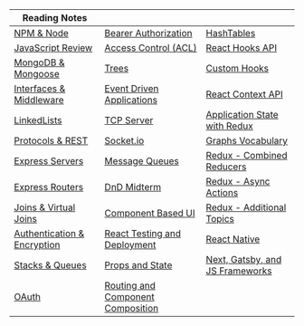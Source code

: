 | Reading Notes                                                                               |                                                                                                   |                                                                                                 |
| ------------------------------------------------------------------------------------------- | ------------------------------------------------------------------------------------------------- | ----------------------------------------------------------------------------------------------- |
| [NPM & Node](https://JoelMWatson.github.io/reading-notes/class-01-reading)                  | [Bearer Authorization](https://JoelMWatson.github.io/reading-notes/class-13-reading)              | [HashTables](https://JoelMWatson.github.io/reading-notes/class-25-reading)                      |
| [JavaScript Review](https://JoelMWatson.github.io/reading-notes/class-02-reading)           | [Access Control (ACL)](https://JoelMWatson.github.io/reading-notes/class-14-reading)              | [React Hooks API](https://JoelMWatson.github.io/reading-notes/class-26-reading)                 |
| [MongoDB & Mongoose](https://JoelMWatson.github.io/reading-notes/class-03-reading)          | [Trees](https://JoelMWatson.github.io/reading-notes/class-15-reading)                             | [Custom Hooks](https://JoelMWatson.github.io/reading-notes/class-27-reading)                    |
| [Interfaces & Middleware](https://JoelMWatson.github.io/reading-notes/class-04-reading)     | [Event Driven Applications](https://JoelMWatson.github.io/reading-notes/class-16-reading)         | [React Context API](https://JoelMWatson.github.io/reading-notes/class-28-reading)               |
| [LinkedLists](https://JoelMWatson.github.io/reading-notes/class-05-reading)                 | [TCP Server](https://JoelMWatson.github.io/reading-notes/class-17-reading)                        | [Application State with Redux](https://JoelMWatson.github.io/reading-notes/class-29-reading)    |
| [Protocols & REST](https://JoelMWatson.github.io/reading-notes/class-06-reading)            | [Socket.io](https://JoelMWatson.github.io/reading-notes/class-18-reading)                         | [Graphs Vocabulary](https://JoelMWatson.github.io/reading-notes/class-30-reading)               |
| [Express Servers](https://JoelMWatson.github.io/reading-notes/class-07-reading)             | [Message Queues](https://JoelMWatson.github.io/reading-notes/class-19-reading)                    | [Redux - Combined Reducers](https://JoelMWatson.github.io/reading-notes/class-31-reading)       |
| [Express Routers](https://JoelMWatson.github.io/reading-notes/class-08-reading)             | [DnD Midterm](https://github.com/Dungeons-Developers/DnD-client)                                  | [Redux - Async Actions](https://JoelMWatson.github.io/reading-notes/class-32-reading)           |
| [Joins & Virtual Joins](https://JoelMWatson.github.io/reading-notes/class-09-reading)       | [Component Based UI](https://JoelMWatson.github.io/reading-notes/class-21-reading)                | [Redux - Additional Topics](https://JoelMWatson.github.io/reading-notes/class-33-reading)       |
| [Authentication & Encryption](https://JoelMWatson.github.io/reading-notes/class-10-reading) | [React Testing and Deployment](https://JoelMWatson.github.io/reading-notes/class-22-reading)      | [React Native](https://JoelMWatson.github.io/reading-notes/class-34-reading)                    |
| [Stacks & Queues](https://JoelMWatson.github.io/reading-notes/class-11-reading)             | [Props and State](https://JoelMWatson.github.io/reading-notes/class-23-reading)                   | [Next, Gatsby, and JS Frameworks](https://JoelMWatson.github.io/reading-notes/class-35-reading) |
| [OAuth](https://JoelMWatson.github.io/reading-notes/class-12-reading)                       | [Routing and Component Composition](https://JoelMWatson.github.io/reading-notes/class-24-reading) |                                                                                                 |

